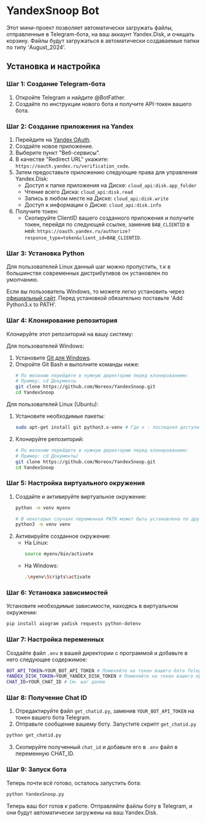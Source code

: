 # YandexSnoop Bot

Этот мини-проект позволяет автоматически загружать файлы, отправленные в Telegram-бота, на ваш аккаунт Yandex.Disk, и очищать корзину. Файлы будут загружаться в автоматически создаваемые папки по типу 'August_2024'.

## Установка и настройка

### Шаг 1: Создание Telegram-бота

1. Откройте Telegram и найдите @BotFather.
2. Создайте по инструкции нового бота и получите API-токен вашего бота.

### Шаг 2: Создание приложения на Yandex

1. Перейдите на [Yandex OAuth](https://oauth.yandex.ru/).
2. Создайте новое приложение.
3. Выберите пункт "Веб-сервисы".
4. В качестве "Redirect URL" укажите: `https://oauth.yandex.ru/verification_code`.
5. Затем предоставьте приложению следующие права для управления Yandex.Disk:
    - Доступ к папке приложения на Диске: `cloud_api:disk.app_folder`
    - Чтение всего Диска: `cloud_api:disk.read`
    - Запись в любом месте на Диске: `cloud_api:disk.write`
    - Доступ к информации о Диске: `cloud_api:disk.info`
6. Получите токен:
    - Скопируйте ClientID вашего созданного приложения и получите токен, перейдя по следующей ссылке, заменив `ВАШ_CLIENTID` в ней:
      `https://oauth.yandex.ru/authorize?response_type=token&client_id=ВАШ_CLIENTID`.

### Шаг 3: Установка Python

Для пользователей Linux данный шаг можно пропустить, т.к в большинстве современных дистрибутивов он установлен по умолчанию.

Если вы пользователь Windows, то можете легко установить через [официальный сайт](https://www.python.org/downloads/).
Перед установкой обязательно поставьте 'Add Python3.x to PATH'.

### Шаг 4: Клонирование репозитория

Клонируйте этот репозиторий на вашу систему:

Для пользователей Windows:
1. Установите [Git для Windows](https://gitforwindows.org/).
2. Откройте Git Bash и выполните команды ниже:
    ```bash
    # По желанию перейдите в нужную директорию перед клонированием:
    # Пример: cd Документы
    git clone https://github.com/Noreox/YandexSnoop.git
    cd YandexSnoop
    ```

Для пользователей Linux (Ubuntu):
1. Установите необходимые пакеты:
    ```bash
    sudo apt-get install git python3.x-venv # Где x - последняя доступная версия Python в вашей системе, например python3.8 и выше.
    ```
2. Клонируйте репозиторий:
    ```bash
    # По желанию перейдите в нужную директорию перед клонированием:
    # Пример: cd Документы/
    git clone https://github.com/Noreox/YandexSnoop.git
    cd YandexSnoop
    ```

### Шаг 5: Настройка виртуального окружения

1. Создайте и активируйте виртуальное окружение:
    ```bash
    python -m venv myenv

    # В некоторых случаях переменная PATH может быть установлена по другому, в таком случае пробуйте:
    python3 -m venv venv
    ```
2. Активируйте созданное окружение:
    - На Linux:
        ```bash
        source myenv/bin/activate
        ```
    - На Windows:
        ```bash
        .\myenv\Scripts\activate
        ```

### Шаг 6: Установка зависимостей

Установите необходимые зависимости, находясь в виртуальном окружении:
```bash
pip install aiogram yadisk requests python-dotenv
```

### Шаг 7: Настройка переменных
Создайте файл `.env` в вашей директории с программой и добавьте в него следующее содержимое:
```bash
BOT_API_TOKEN=YOUR_BOT_API_TOKEN # Поменяйте на токен вашего бота Telegram
YANDEX_DISK_TOKEN=YOUR_YANDEX_DISK_TOKEN # Поменяйте на токен вашего приложения Yandex
CHAT_ID=YOUR_CHAT_ID # См. шаг далее
```

### Шаг 8: Получение Chat ID
1. Отредактируйте файл `get_chatid.py`, заменив `YOUR_BOT_API_TOKEN` на токен вашего бота Telegram.
2. Отправьте сообщение вашему боту.
Запустите скрипт `get_chatid.py`
```bash
python get_chatid.py
```
3. Скопируйте полученный `chat_id` и добавьте его в `.env` файл в переменную CHAT_ID.

### Шаг 9: Запуск бота
Теперь почти всё готово, осталось запустить бота:
```bash
python YandexSnoop.py
```
Теперь ваш бот готов к работе. Отправляйте файлы боту в Telegram, и они будут автоматически загружены на ваш Yandex.Disk.
